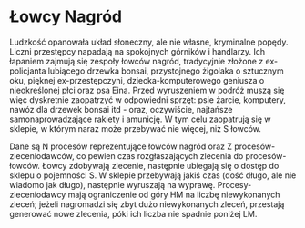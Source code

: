 # Łowcy Nagród
Ludzkość opanowała układ słoneczny, ale nie własne, kryminalne popędy. Liczni przestępcy napadają na spokojnych górników i handlarzy. Ich łapaniem zajmują się zespoły łowców nagród, tradycyjnie złożone z ex-policjanta lubiącego drzewka bonsai, przystojnego żigolaka o sztucznym oku, pięknej ex-przestępczyni, dziecka-komputerowego geniusza o nieokreślonej płci oraz psa Eina. Przed wyruszeniem w podróż muszą się więc dyskretnie zaopatrzyć w odpowiedni sprzęt: psie żarcie, komputery, nawóz dla drzewek bonsai itd - oraz, oczywiście, najtańsze samonaprowadzające rakiety i amunicję. W tym celu zaopatrują się w sklepie, w którym naraz może przebywać nie więcej, niż S łowców.

Dane są N procesów reprezentujące łowców nagród oraz Z procesów-zleceniodawców, co pewien czas rozgłaszających zlecenia do procesów-łowców. Łowcy zdobywają zlecenie, następnie ubiegają się o dostęp do sklepu o pojemności S. W sklepie przebywają jakiś czas (dość długo, ale nie wiadomo jak długo), następnie wyruszają na wyprawę. Procesy-zleceniodawcy mają ograniczenie od góry HM na liczbę niewykonanych zleceń; jeżeli nagromadzi się zbyt dużo niewykonanych zleceń, przestają generować nowe zlecenia, póki ich liczba nie spadnie poniżej LM.
